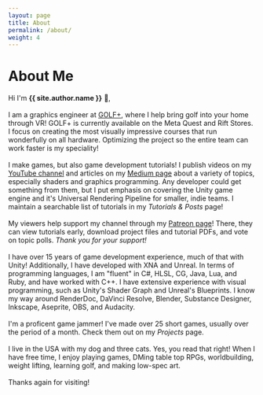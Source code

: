 ```yaml
---
layout: page
title: About
permalink: /about/
weight: 4
---
```


# **About Me**

Hi I'm **{{ site.author.name }}** :wave:,<br><br>
I am a graphics engineer at [GOLF+](https://www.golfplusvr.com/), where I help bring golf into your home through VR! GOLF+ is currently available on the Meta Quest and Rift Stores. I focus on creating the most visually impressive courses that run wonderfully on all hardware. Optimizing the project so the entire team can work faster is my speciality!<br><br>
I make games, but also game development tutorials! I publish videos on my [YouTube channel](https://www.youtube.com/nedmakesgames) and articles on my [Medium page](https://nedmakesgames.medium.com/) about a variety of topics, especially shaders and graphics programming. Any developer could get something from them, but I put emphasis on covering the Unity game engine and it's Universal Rendering Pipeline for smaller, indie teams. I maintain a searchable list of tutorials in my *Tutorials & Posts* page!<br><br>
My viewers help support my channel through my [Patreon page](https://www.patreon.com/nedmakesgames)! There, they can view tutorials early, download project files and tutorial PDFs, and vote on topic polls. *Thank you for your support!*<br><br>
I have over 15 years of game development experience, much of that with Unity! Additionally, I have developed with XNA and Unreal. In terms of programming languages, I am "fluent" in C#, HLSL, CG, Java, Lua, and Ruby, and have worked with C++. I have extensive experience with visual programming, such as Unity's Shader Graph and Unreal's Blueprints. I know my way around RenderDoc, DaVinci Resolve, Blender, Substance Designer, Inkscape, Aseprite, OBS, and Audacity.<br><br>
I'm a proficent game jammer! I've made over 25 short games, usually over the period of a month. Check them out on my *Projects* page.<br><br>
I live in the USA with my dog and three cats. Yes, you read that right! When I have free time, I enjoy playing games, DMing table top RPGs, worldbuilding, weight lifting, learning golf, and making low-spec art.<br><br>
Thanks again for visiting!